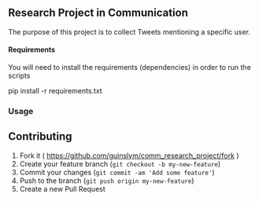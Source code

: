 ## Research Project in Communication

The purpose of this project is to collect Tweets mentioning a specific user.

#### Requirements

You will need to install the requirements (dependencies) in order to run the scripts

  pip install -r requirements.txt

### Usage

## Contributing

1. Fork it ( https://github.com/guinslym/comm_research_project/fork )
2. Create your feature branch (`git checkout -b my-new-feature`)
3. Commit your changes (`git commit -am 'Add some feature'`)
4. Push to the branch (`git push origin my-new-feature`)
5. Create a new Pull Request
